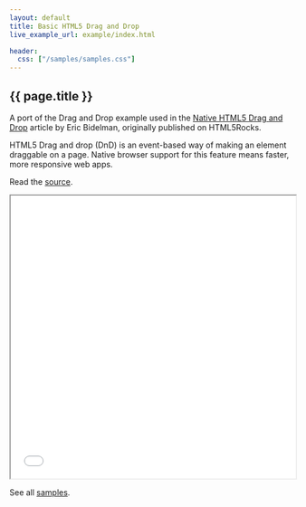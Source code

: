 ```yaml
---
layout: default
title: Basic HTML5 Drag and Drop
live_example_url: example/index.html

header:
  css: ["/samples/samples.css"]
---
```


## {{ page.title }}

A port of the Drag and Drop example used in the
[Native HTML5 Drag and Drop](http://www.html5rocks.com/en/tutorials/dnd/basics/)
article by Eric Bidelman, originally published on HTML5Rocks.

HTML5 Drag and drop (DnD) is an event-based way of making an element draggable
on a page. Native browser support for this feature means faster, more
responsive web apps.

Read the
[source](https://github.com/dart-lang/dart-samples/tree/master/html5/web/dnd/basics).

<iframe class="running-app-frame"
        style="height:500px;width:100%;"
        src="{{page.live_example_url}}">
</iframe>

See all [samples](/samples/).

